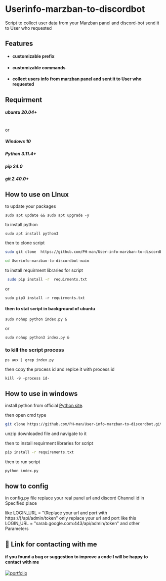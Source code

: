 
# Userinfo-marzban-to-discordbot
Script to collect user data from your Marzban panel and discord-bot send it to User who requested

## Features

- #### customizable prefix 
- #### customizable commands
- #### collect users info from marzban panel and sent it to User who requested


## Requirment
##### ubuntu 20.04+
\
or
##### Windows 10
##### Python 3.11.4+
##### pip 24.0
##### git 2.40.0+

## How to use on LInux
to update your packages
        
    sudo apt update && sudo apt upgrade -y
to install python
    
    sudo apt install python3

then to clone script

```bash 
sudo git clone  https://github.com/PH-man/User-info-marzban-to-discordbot.git

```
```bash
cd Userinfo-marzban-to-discordbot-main
```
to install requirment libraries for script
```bash
 sudo pip install -r  requirments.txt
```
or
    
    sudo pip3 install -r requirments.txt

#### then to stat script in background of ubuntu

    sudo nohup python index.py &

or
    
    sudo nohup python3 index.py &

### to kill the script process

    ps aux | grep index.py

then copy the process id and replce it with process id

    kill -9 -process id-

    

    

## How to use in windows
install python from official [Python site](https://www.python.org/downloads/).

then open cmd type 
```bash 
git clone https://github.com/PH-man/User-info-marzban-to-discordbot.git
```
unzip downloaded file and navigate to it

then to install requirment libraries for script
```bash
pip install -r requirements.txt
```
then to run script 
```bash
python index.py
```
## how to config

in config.py file replace your real panel url and discord Channel id in  Specified place 

like LOGIN_URL = "(Replace your url and port with https://)/api/admin/token" only replace your url and port like this LOGIN_URL = "sarab.google.com:443/api/admin/token"
and other Parameters
## 🔗 Link for contacting with me
#### if you found a bug or suggestion to improve a code I will be happy to contact with me
[![portfolio](https://patrolavia.github.io/telegram-badge/chat.png)](https://ph_man.t.me)
